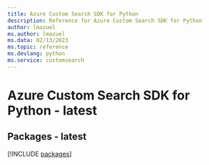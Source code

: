 ```yaml
---
title: Azure Custom Search SDK for Python
description: Reference for Azure Custom Search SDK for Python
author: lmazuel
ms.author: lmazuel
ms.data: 02/13/2023
ms.topic: reference
ms.devlang: python
ms.service: customsearch
---
```

# Azure Custom Search SDK for Python - latest
## Packages - latest
[!INCLUDE [packages](custom-search-index.md)]